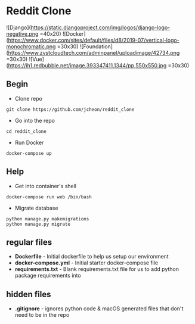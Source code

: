 
# Reddit Clone
![Django](https://static.djangoproject.com/img/logos/django-logo-negative.png =40x20) ![Docker](https://www.docker.com/sites/default/files/d8/2019-07/vertical-logo-monochromatic.png =30x30) ![Foundation](https://www.zvstcloudtech.com/adminpanel/uploadimage/42734.png =30x30)  ![Vue](https://ih1.redbubble.net/image.393347411.1344/pp,550x550.jpg =30x30)
## Begin
* Clone repo 
```
git clone https://github.com/jcheon/reddit_clone
```
* Go into the repo
```
cd reddit_clone
```
* Run Docker
```
docker-compose up
```

## Help
* Get into container's shell
```
docker-compose run web /bin/bash
```

* Migrate database
```
python manage.py makemigrations
python manage.py migrate
```


## regular files

* **Dockerfile** - Initial dockerfile to help us setup our environment
* **docker-compose.yml** - Initial starter docker-compose file
* **requirements.txt** - Blank requirements.txt file for us to add python package requirements into

## hidden files

* **.gitignore** - ignores python code & macOS generated files that don't need to be in the repo
